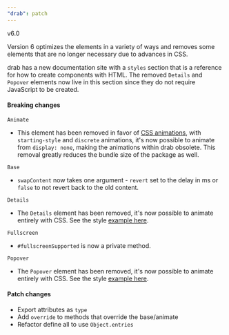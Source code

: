 ```yaml
---
"drab": patch
---
```


v6.0

Version 6 optimizes the elements in a variety of ways and removes some elements that are no longer necessary due to advances in CSS.

drab has a new documentation site with a `styles` section that is a reference for how to create components with HTML. The removed `Details` and `Popover` elements now live in this section since they do not require JavaScript to be created.

#### Breaking changes

`Animate`

- This element has been removed in favor of [CSS animations](https://drab.robino.dev/styles/popover/), with `starting-style` and `discrete` animations, it's now possible to animate from `display: none`, making the animations within drab obsolete. This removal greatly reduces the bundle size of the package as well.

`Base`

- `swapContent` now takes one argument - `revert` set to the delay in ms or `false` to not revert back to the old content.

`Details`

- The `Details` element has been removed, it's now possible to animate entirely with CSS. See the style [example here](https://drab.robino.dev/styles/details/).

`Fullscreen`

- `#fullscreenSupported` is now a private method.

`Popover`

- The `Popover` element has been removed, it's now possible to animate entirely with CSS. See the style [example here](https://drab.robino.dev/styles/popover/).

#### Patch changes

- Export attributes as `type`
- Add `override` to methods that override the base/animate
- Refactor define all to use `Object.entries`
